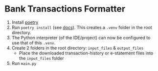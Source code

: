 # Bank Transactions Formatter

1. Install [poetry](https://python-poetry.org/docs/)
2. Run `poetry install` (see [docs](https://python-poetry.org/docs/basic-usage/#installing-with-poetrylock)). This creates a `.venv` folder in the root directory.
3. The Python interpreter (of the IDE/project) can now be configured to use that of this `.venv`.
4. Create 2 folders in the root directory: `input_files` & `output_files`
    * Place the downloaded transaction-history or e-statement files into the `input_files` folder
5. Run `main.py`
